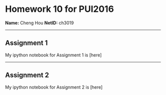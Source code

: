 # Homework 10 for PUI2016
**Name:** Cheng Hou
**NetID:** ch3019

---

## Assignment 1
My ipython notebook for Assignment 1 is [here]

---

## Assignment 2

My ipython notebook for Assignment 2 is [here]
